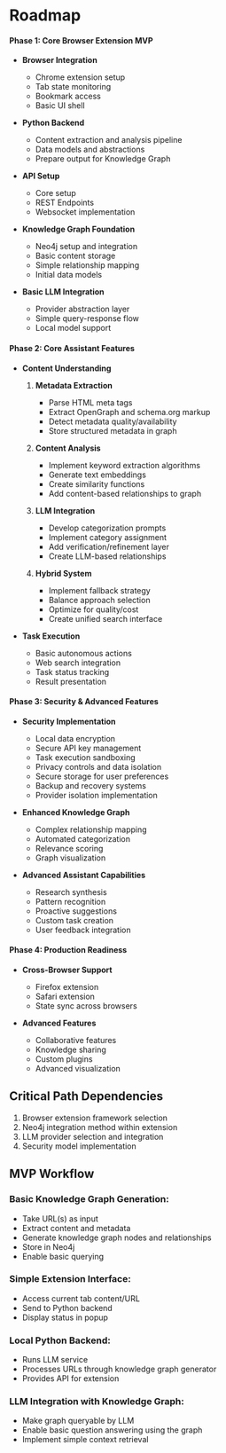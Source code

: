 # Roadmap

#### Phase 1: Core Browser Extension MVP
- **Browser Integration**
  - Chrome extension setup
  - Tab state monitoring
  - Bookmark access
  - Basic UI shell

- **Python Backend**
  - Content extraction and analysis pipeline
  - Data models and abstractions
  - Prepare output for Knowledge Graph

- **API Setup**
  - Core setup
  - REST Endpoints
  - Websocket implementation

- **Knowledge Graph Foundation**
  - Neo4j setup and integration
  - Basic content storage
  - Simple relationship mapping
  - Initial data models

- **Basic LLM Integration**
  - Provider abstraction layer
  - Simple query-response flow
  - Local model support

#### Phase 2: Core Assistant Features
- **Content Understanding**
  1. **Metadata Extraction**
     - Parse HTML meta tags
     - Extract OpenGraph and schema.org markup
     - Detect metadata quality/availability
     - Store structured metadata in graph

  2. **Content Analysis**
     - Implement keyword extraction algorithms
     - Generate text embeddings
     - Create similarity functions
     - Add content-based relationships to graph
  
  3. **LLM Integration**
     - Develop categorization prompts
     - Implement category assignment
     - Add verification/refinement layer
     - Create LLM-based relationships
  
  4. **Hybrid System**
     - Implement fallback strategy
     - Balance approach selection
     - Optimize for quality/cost
     - Create unified search interface

- **Task Execution**
  - Basic autonomous actions
  - Web search integration
  - Task status tracking
  - Result presentation


#### Phase 3: Security & Advanced Features
- **Security Implementation**
  - Local data encryption
  - Secure API key management
  - Task execution sandboxing
  - Privacy controls and data isolation
  - Secure storage for user preferences
  - Backup and recovery systems
  - Provider isolation implementation

- **Enhanced Knowledge Graph**
  - Complex relationship mapping
  - Automated categorization
  - Relevance scoring
  - Graph visualization


- **Advanced Assistant Capabilities**
  - Research synthesis
  - Pattern recognition
  - Proactive suggestions
  - Custom task creation
  - User feedback integration


#### Phase 4: Production Readiness
- **Cross-Browser Support**
  - Firefox extension
  - Safari extension
  - State sync across browsers

- **Advanced Features**
  - Collaborative features
  - Knowledge sharing
  - Custom plugins
  - Advanced visualization


## Critical Path Dependencies
1. Browser extension framework selection
2. Neo4j integration method within extension
3. LLM provider selection and integration
4. Security model implementation

## MVP Workflow
### **Basic Knowledge Graph Generation:**

  - Take URL(s) as input
  - Extract content and metadata
  - Generate knowledge graph nodes and relationships
  - Store in Neo4j
  - Enable basic querying


### **Simple Extension Interface:**

  - Access current tab content/URL
  - Send to Python backend
  - Display status in popup


### **Local Python Backend:**

  - Runs LLM service
  - Processes URLs through knowledge graph generator
  - Provides API for extension


### **LLM Integration with Knowledge Graph:**

  - Make graph queryable by LLM
  - Enable basic question answering using the graph
  - Implement simple context retrieval